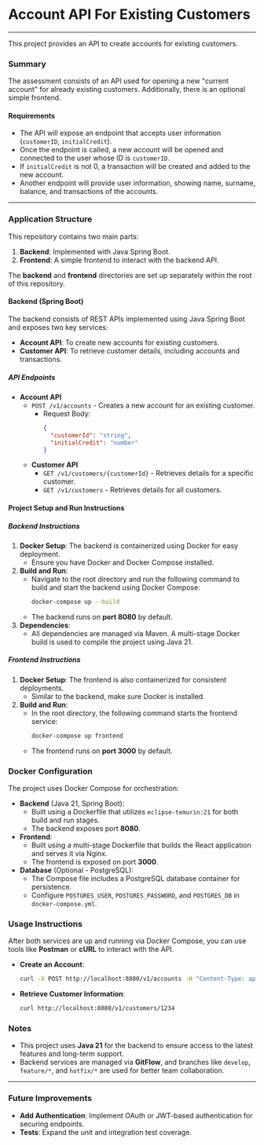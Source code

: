 # Account API For Existing Customers

---

This project provides an API to create accounts for existing customers.

### Summary
The assessment consists of an API used for opening a new "current account" for already existing customers. Additionally, there is an optional simple frontend.

#### Requirements
- The API will expose an endpoint that accepts user information (`customerID`, `initialCredit`).
- Once the endpoint is called, a new account will be opened and connected to the user whose ID is `customerID`.
- If `initialCredit` is not 0, a transaction will be created and added to the new account.
- Another endpoint will provide user information, showing name, surname, balance, and transactions of the accounts.

---

### Application Structure
This repository contains two main parts:
1. **Backend**: Implemented with Java Spring Boot.
2. **Frontend**: A simple frontend to interact with the backend API.

The **backend** and **frontend** directories are set up separately within the root of this repository.

#### Backend (Spring Boot)
The backend consists of REST APIs implemented using Java Spring Boot and exposes two key services:
- **Account API**: To create new accounts for existing customers.
- **Customer API**: To retrieve customer details, including accounts and transactions.

##### API Endpoints
- **Account API**
  - `POST /v1/accounts` - Creates a new account for an existing customer.
    - Request Body:
      ```json
      {
        "customerId": "string",
        "initialCredit": "number"
      }
      ```
  - **Customer API**
    - `GET /v1/customers/{customerId}` - Retrieves details for a specific customer.
    - `GET /v1/customers` - Retrieves details for all customers.

#### Project Setup and Run Instructions

##### Backend Instructions
1. **Docker Setup**: The backend is containerized using Docker for easy deployment.
   - Ensure you have Docker and Docker Compose installed.
2. **Build and Run**:
   - Navigate to the root directory and run the following command to build and start the backend using Docker Compose:
     ```bash
     docker-compose up --build
     ```
   - The backend runs on **port 8080** by default.
3. **Dependencies**:
   - All dependencies are managed via Maven. A multi-stage Docker build is used to compile the project using Java 21.

##### Frontend Instructions
1. **Docker Setup**: The frontend is also containerized for consistent deployments.
   - Similar to the backend, make sure Docker is installed.
2. **Build and Run**:
   - In the root directory, the following command starts the frontend service:
     ```bash
     docker-compose up frontend
     ```
   - The frontend runs on **port 3000** by default.

### Docker Configuration

The project uses Docker Compose for orchestration:
- **Backend** (Java 21, Spring Boot):
  - Built using a Dockerfile that utilizes `eclipse-temurin:21` for both build and run stages.
  - The backend exposes port **8080**.
- **Frontend**:
  - Built using a multi-stage Dockerfile that builds the React application and serves it via Nginx.
  - The frontend is exposed on port **3000**.
- **Database** (Optional - PostgreSQL):
  - The Compose file includes a PostgreSQL database container for persistence.
  - Configure `POSTGRES_USER`, `POSTGRES_PASSWORD`, and `POSTGRES_DB` in `docker-compose.yml`.

### Usage Instructions
After both services are up and running via Docker Compose, you can use tools like **Postman** or **cURL** to interact with the API.
- **Create an Account**:
  ```bash
  curl -X POST http://localhost:8080/v1/accounts -H "Content-Type: application/json" -d '{"customerID": "1234", "initialCredit": 100.0}'
  ```
- **Retrieve Customer Information**:
  ```bash
  curl http://localhost:8080/v1/customers/1234
  ```

### Notes
- This project uses **Java 21** for the backend to ensure access to the latest features and long-term support.
- Backend services are managed via **GitFlow**, and branches like `develop`, `feature/*`, and `hotfix/*` are used for better team collaboration.

---

### Future Improvements
- **Add Authentication**: Implement OAuth or JWT-based authentication for securing endpoints.
- **Tests**: Expand the unit and integration test coverage.
